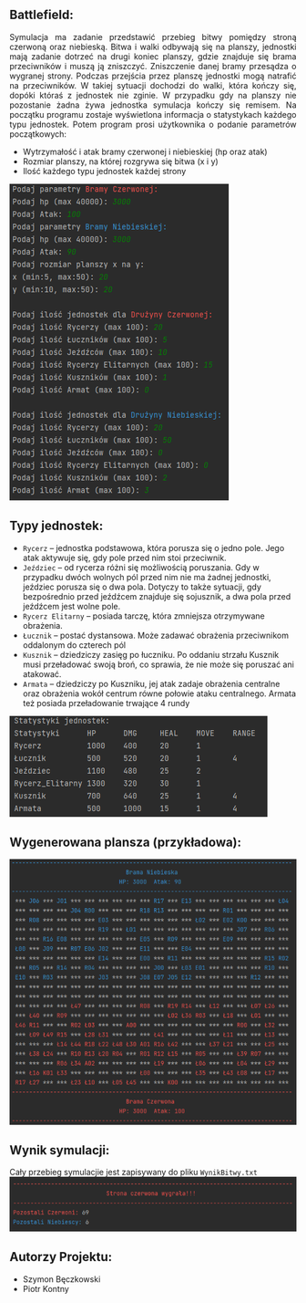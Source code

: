 ## Battlefield:
<p align="justify">
Symulacja ma zadanie przedstawić przebieg bitwy pomiędzy stroną czerwoną oraz niebieską. Bitwa i walki
odbywają się na planszy, jednostki mają zadanie dotrzeć na drugi koniec planszy, gdzie znajduje się brama
przeciwników i muszą ją zniszczyć. Zniszczenie danej bramy przesądza o wygranej strony. Podczas przejścia
przez planszę jednostki mogą natrafić na przeciwników. W takiej sytuacji dochodzi do walki, która kończy
się, dopóki któraś z jednostek nie zginie. W przypadku gdy na planszy nie pozostanie żadna żywa jednostka
symulacja kończy się remisem. Na początku programu zostaje wyświetlona informacja o statystykach
każdego typu jednostek. Potem program prosi użytkownika o podanie parametrów początkowych:
</p>

- Wytrzymałość i atak bramy czerwonej i niebieskiej (hp oraz atak)
- Rozmiar planszy, na której rozgrywa się bitwa (x i y)
- Ilość każdego typu jednostek każdej strony

![Parametry symulacji](Images/Parametry.PNG)

## Typy jednostek:
- `Rycerz` – jednostka podstawowa, która porusza się o jedno pole. Jego atak aktywuje się, gdy pole przed nim
stoi przeciwnik.
- `Jeździec` – od rycerza różni się możliwością poruszania. Gdy w przypadku dwóch wolnych pól przed nim nie
ma żadnej jednostki, jeździec porusza się o dwa pola. Dotyczy to także sytuacji, gdy bezpośrednio przed
jeźdźcem znajduje się sojusznik, a dwa pola przed jeźdźcem jest wolne pole.  
- `Rycerz Elitarny` – posiada tarczę, która zmniejsza otrzymywane obrażenia.
- `Łucznik` – postać dystansowa. Może zadawać obrażenia przeciwnikom oddalonym do czterech pól  
- `Kusznik` – dziedziczy zasięg po łuczniku. Po oddaniu strzału Kusznik musi przeładować swoją broń, co sprawia, że nie może się poruszać ani atakować.
- `Armata` – dziedziczy po Kuszniku, jej atak zadaje obrażenia centralne oraz obrażenia wokół centrum równe połowie ataku centralnego. Armata też posiada
przeładowanie trwające 4 rundy 

![Statystyki jednostek](Images/Statystyki.PNG)

## Wygenerowana plansza (przykładowa):

![Plansza](Images/plansza.PNG)

## Wynik symulacji:
Cały przebieg symulacjie jest zapisywany do pliku `WynikBitwy.txt`
![Wynik](Images/Wynik.PNG)

## Autorzy Projektu:
- Szymon Bęczkowski
- Piotr Kontny